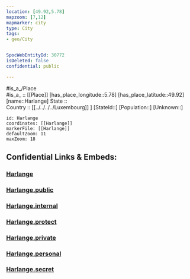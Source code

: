 ```yaml
---
location: [49.92,5.78] 
mapzoom: [7,12] 
mapmarker: city 
type: City
tags:
- geo/City


SpocWebEntityId: 30772
isDeleted: false
confidential: public

---
```

#is_a_/Place  
#is_a_ :: [[Place]] 
[has_place_longitude::5.78] 
[has_place_latitude::49.92] 
[name::Harlange] 
State ::  
Country :: [[../../../../Luxembourg]] ] 
[StateId::] 
[Population::] 
[Unknown::] 


```leaflet
id: Harlange
coordinates: [[Harlange]] 
markerFile: [[Harlange]] 
defaultZoom: 11 
maxZoom: 18
```


## Confidential Links & Embeds: 

### [Harlange](/_Standards/Earth/Continent/Europe/Europe~West/Luxembourg/Districts~Luxembourg/Diekirch/City/Harlange.md) 

### [Harlange.public](/_public/Earth/Continent/Europe/Europe~West/Luxembourg/Districts~Luxembourg/Diekirch/City/Harlange.public.md) 

### [Harlange.internal](/_internal/Earth/Continent/Europe/Europe~West/Luxembourg/Districts~Luxembourg/Diekirch/City/Harlange.internal.md) 

### [Harlange.protect](/_protect/Earth/Continent/Europe/Europe~West/Luxembourg/Districts~Luxembourg/Diekirch/City/Harlange.protect.md) 

### [Harlange.private](/_private/Earth/Continent/Europe/Europe~West/Luxembourg/Districts~Luxembourg/Diekirch/City/Harlange.private.md) 

### [Harlange.personal](/_personal/Earth/Continent/Europe/Europe~West/Luxembourg/Districts~Luxembourg/Diekirch/City/Harlange.personal.md) 

### [Harlange.secret](/_secret/Earth/Continent/Europe/Europe~West/Luxembourg/Districts~Luxembourg/Diekirch/City/Harlange.secret.md)


